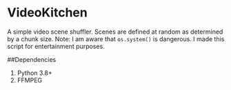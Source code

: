 # VideoKitchen
A simple video scene shuffler. Scenes are defined at random as determined by a chunk size. Note: I am aware that `os.system()` is dangerous. I made this script for entertainment purposes.

##Dependencies
1. Python 3.8+
2. FFMPEG
